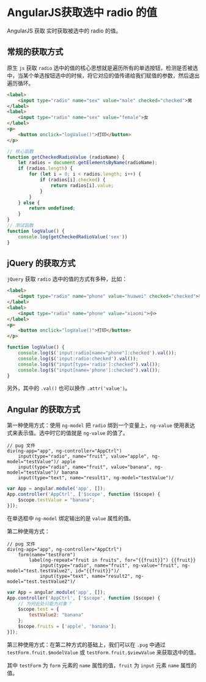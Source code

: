 # AngularJS获取选中 radio 的值
AngularJS 获取 实时获取被选中的 radio 的值。

## 常规的获取方式
原生 `js` 获取 `radio` 选中的值的核心思想就是遍历所有的单选按钮，检测是否被选中，当某个单选按钮选中的时候，将它对应的值传递给我们赋值的参数，然后退出遍历循环。

```html
<label> 
    <input type="radio" name="sex" value="male" checked="checked">男
</label>
<label>
    <input type="radio" name="sex" value="female">女
</label>
<p>
    <button onclick="logValue()">打印</button>
</p>
```

```javascript
// 核心函数 
function getCheckedRadioValue (radioName) {
    let radios = document.getElementsByName(radioName);
    if (radios.length) {
        for (let i = 0; i < radios.length; i++) {
            if (radios[i].checked) {
                return radios[i].value;
            }
        }
    } else {
        return undefined;
    }
}
// 测试函数
function logValue() {
    console.log(getCheckedRadioValue('sex'))
}
```

## jQuery 的获取方式
`jQuery` 获取 `radio` 选中的值的方式有多种，比如：

```html
<label> 
    <input type="radio" name="phone" value="huawei" checked="checked">华>
</label>
<label>
    <input type="radio" name="phone" value="xiaomi">小>
</label>
<p>
    <button onclick="logValue()">打印</button>
</p>
```

```javascript
function logValue() { 
    console.log($('input:radio[name="phone"]:checked').val());
    console.log($('input:radio:checked').val());
    console.log($("input[type='radio']:checked").val());
    console.log($("input[name='phone']:checked").val());
}
```

另外，其中的 `.val()` 也可以换作 `.attr('value')`。

## Angular 的获取方式
第一种使用方式：使用 `ng-model` 把 `radio` 绑到一个变量上，`ng-value` 使用表达式来表示值。选中时它的值就是 `ng-value` 的值了。

```pug
// pug 文件 
div(ng-app="app", ng-controller="AppCtrl")
    input(type="radio", name="fruit", value="apple", ng-model="testValue")/ apple
    input(type="radio", name="fruit", value="banana", ng-model="testValue")/ banana
    input(type="text", name="result1", ng-model="testValue")/
```

```javascript
var App = angular.module('app', []); 
App.controller('AppCtrl', ['$scope', function ($scope) {
    $scope.testValue = "banana";
}]);
```

在单选框中 `ng-model` 绑定输出的是 `value` 属性的值。

第二种使用方式：

```pug
// pug 文件
div(ng-app="app", ng-controller="AppCtrl")
    form(name="testForm")
        label(ng-repeat="fruit in fruits", for="{{fruit}}") {{fruit}}
            input(type="radio", name="fruit", ng-value="fruit", ng-model="test.testValue2", id="{{fruit}}")/
            input(type="text", name="result2", ng-model="test.testValue2")/
```

```javascript
var App = angular.module('app', []); 
App.controller('AppCtrl', ['$scope', function ($scope) {
    // 为何此处只能为对象？
    $scope.test = {
        testValue2: "banana"
    };
    $scope.fruits = ['apple', 'banana'];
}]);
```

第三种使用方式：在第二种方式的基础上，我们可以在 `.pug` 中通过 `testForm.fruit.$modelValue` 或 `testForm.fruit.$viewValue` 来获取选中的值。

其中 `testForm` 为 `form` 元素的 `name` 属性的值，`fruit` 为 `input` 元素 `name` 属性的值。